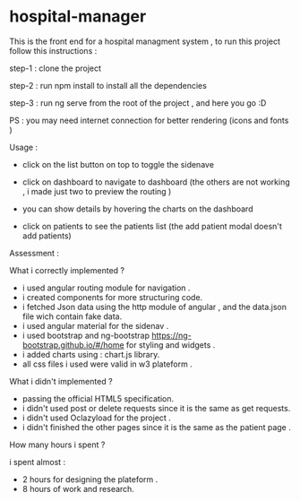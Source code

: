 # hospital-manager

This is the front end for a hospital managment system , to run this project follow this instructions :

step-1 : clone the project

step-2 : run npm install to install all the dependencies 

step-3 : run ng serve from the root of the project , and here you go :D 

PS : you may need internet connection for better rendering (icons and fonts )

Usage : 

- click on the list button on top to toggle the sidenave

- click on  dashboard to navigate to dashboard (the others are not working , i made just two to preview the routing ) 

- you can show details by hovering the charts on the dashboard

- click on patients to see the patients list  (the add patient modal doesn't add patients) 

Assessment : 

What i correctly implemented ? 

- i used angular routing module for navigation .
- i created components for more structuring code.
- i fetched Json data using the http module of angular , and the data.json file wich contain fake data.
- i used angular material for the sidenav .
- i used bootstrap and ng-bootstrap https://ng-bootstrap.github.io/#/home for styling and widgets  .
- i added charts using : chart.js library.
- all css files i used were valid in w3 plateform .

What i didn't  implemented ? 

- passing the official HTML5 specification.
- i didn't used post or delete requests since it is the same as get requests.
- i didn't used Oclazyload for the project . 
- i didn't finished the other pages since it is the same as the patient page .

How many hours i spent ? 

i spent almost : 
- 2 hours for designing the plateform .
- 8 hours of work and research. 
